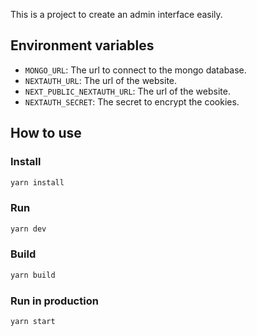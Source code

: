 This is a project to create an admin interface easily.

## Environment variables

- `MONGO_URL`: The url to connect to the mongo database.
- `NEXTAUTH_URL`: The url of the website.
- `NEXT_PUBLIC_NEXTAUTH_URL`: The url of the website.
- `NEXTAUTH_SECRET`: The secret to encrypt the cookies.

## How to use

### Install

```bash
yarn install
```

### Run

```bash
yarn dev
```

### Build

```bash
yarn build
```

### Run in production

```bash
yarn start
```
